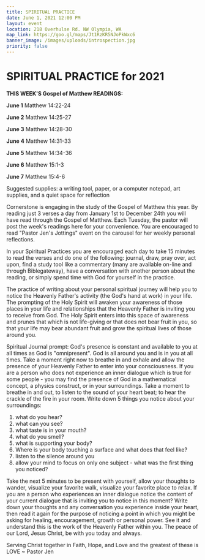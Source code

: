 ```yaml
---
title: SPIRITUAL PRACTICE
date: June 1, 2021 12:00 PM
layout: event
location: 218 Overhulse Rd. NW Olympia, WA
map_link: https://goo.gl/maps/Jt1RzKR5NJoPkWxc6
banner_image: /images/uploads/introspection.jpg
priority: false
---
```

# **SPIRITUAL PRACTICE for 2021**

**THIS WEEK'S Gospel of Matthew READINGS:**

**June 1**   Matthew 14:22-24

**June 2**   Matthew 14:25-27

**June 3**   Matthew 14:28-30

**June 4**   Matthew 14:31-33

**June 5**   Matthew 14:34-36

**June 6**   Matthew 15:1-3

**June 7**   Matthew 15:4-6

Suggested supplies: a writing tool, paper, or a computer notepad, art supplies, and a quiet space for reflection

Cornerstone is engaging in the study of the Gospel of Matthew this year. By reading just 3 verses a day from January 1st to December 24th you will have read through the Gospel of Matthew. Each Tuesday, the pastor will post the week's readings here for your convenience. You are encouraged to read "Pastor Jen's Jottings" event on the carousel for her weekly personal reflections.

In your Spiritual Practices you are encouraged each day to take 15 minutes to read the verses and do one of the following:  journal, draw, pray over, act upon, find a study tool like a commentary (many are available on-line and through Biblegateway), have a conversation with another person about the reading, or simply spend time with God for yourself in the practice.

The practice of writing about your personal spiritual journey will help you to notice the Heavenly Father's activity (the God's hand at work) in your life. The prompting of the Holy Spirit will awaken your awareness of those places in your life and relationships that the Heavenly Father is inviting you to receive from God. The Holy Spirit enters into this space of awareness and prunes that which is not life-giving or that does not bear fruit in you, so that your life may bear abundant fruit and grow the spiritual lives of those around you. 

Spiritual Journal prompt: God's presence is constant and available to you at all times as God is "omnipresent". God is all around you and is in you at all times. Take a moment right now to breathe in and exhale and allow the presence of your Heavenly Father to enter into your consciousness. If you are a person who does not experience an inner dialogue which is true for some people - you may find the presence of God in a mathematical concept, a physics construct, or in your surroundings. Take a moment to breathe in and out, to listen to the sound of your heart beat; to hear the crackle of the fire in your room. Write down 5 things you notice about your surroundings:

1. what do you hear?
2. what can you see?
3. what taste is in your mouth?
4. what do you smell?
5. what is supporting your body?
6. Where is your body touching a surface and what does that feel like?
7. listen to the silence around you
8. allow your mind to focus on only one subject - what was the first thing you noticed?

Take the next 5 minutes to be present with yourself, allow your thoughts to wander, visualize your favorite walk,  visualize your favorite place to relax. If you are a person who experiences an inner dialogue notice the content of your current dialogue that is inviting you to notice in this moment? Write down your thoughts and any conversation you experience inside your heart, then read it again for the purpose of noticing a point in which you might be asking for healing, encouragement, growth or personal power. See it and understand this is the work of the Heavenly Father within you. The peace of our Lord, Jesus Christ, be with you today and always.

Serving Christ together in Faith, Hope, and Love and the greatest of these is LOVE ~ Pastor Jen